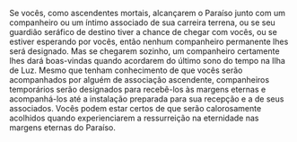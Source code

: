 ﻿Se vocês, como ascendentes mortais, alcançarem o Paraíso junto com um companheiro ou um íntimo associado de sua carreira terrena, ou se  seu guardião seráfico de destino tiver a chance de chegar com vocês, ou se estiver esperando por vocês, então nenhum companheiro permanente lhes será designado. Mas se chegarem sozinho, um companheiro certamente lhes dará boas-vindas quando acordarem do último sono do tempo na Ilha de Luz. Mesmo que tenham conhecimento de que vocês serão acompanhados por alguém de associação ascendente, companheiros temporários serão designados para recebê-los  às margens eternas e acompanhá-los até a instalação preparada para sua recepção e a de seus associados. Vocês podem estar certos de que serão calorosamente acolhidos quando experienciarem a ressurreição na eternidade nas margens eternas do Paraíso.